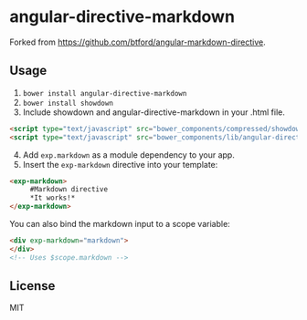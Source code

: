 # angular-directive-markdown
Forked from https://github.com/btford/angular-markdown-directive.

## Usage
1. `bower install angular-directive-markdown`
2. `bower install showdown`
3. Include showdown and angular-directive-markdown in  your .html file.

```html
<script type="text/javascript" src="bower_components/compressed/showdown/showdown.js"></script>
<script type="text/javascript" src="bower_components/lib/angular-directive-markdown/markdown.js"></script>
```

4. Add `exp.markdown` as a module dependency to your app.
5. Insert the `exp-markdown` directive into your template:

```html
<exp-markdown>   
     #Markdown directive   
     *It works!*  
</exp-markdown>
```
You can also bind the markdown input to a scope variable:

```html
<div exp-markdown="markdown"> 
</div>
<!-- Uses $scope.markdown -->
```
## License
MIT
